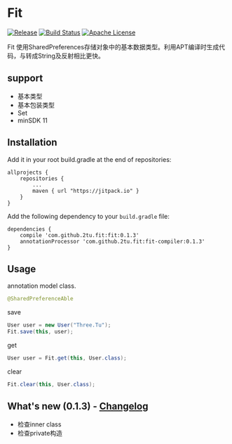# Fit

[![Release](https://jitpack.io/v/2tu/fit.svg)](https://jitpack.io/#2tu/fit) [![Build Status](https://travis-ci.org/2tu/fit.svg?branch=master)](https://travis-ci.org/2tu/fit) [![Apache License](http://img.shields.io/hexpm/l/plug.svg?style=flat)](https://github.com/kentarosasaki/raspberrypi/blob/master/LICENSE)

Fit 使用SharedPreferences存储对象中的基本数据类型。利用APT编译时生成代码，与转成String及反射相比更快。

## support
* 基本类型
* 基本包装类型
* Set<String>
* minSDK 11



## Installation
Add it in your root build.gradle at the end of repositories:

```
allprojects {
	repositories {
		...
		maven { url "https://jitpack.io" }
	}
}
```
Add the following dependency to your `build.gradle` file:

```
dependencies {
    compile 'com.github.2tu.fit:fit:0.1.3'
    annotationProcessor 'com.github.2tu.fit:fit-compiler:0.1.3'
}
```

## Usage
annotation model class.
```java
@SharedPreferenceAble
```

save
```java
User user = new User("Three.Tu");
Fit.save(this, user);
```
get
```java
User user = Fit.get(this, User.class);
```
clear
```java
Fit.clear(this, User.class);
```

## What's new (0.1.3) - [Changelog](https://github.com/2tu/fit/blob/master/CHANGELOG.md)
* 检查inner class
* 检查private构造
